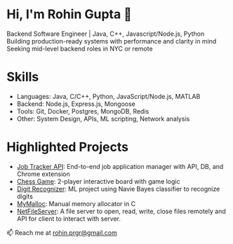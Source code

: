 # Hi, I'm Rohin Gupta 👋
Backend Software Engineer | Java, C++, Javascript/Node.js, Python  
Building production-ready systems with performance and clarity in mind  
Seeking mid-level backend roles in NYC or remote

# Skills
- Languages: Java, C/C++, Python, JavaScript/Node.js, MATLAB
- Backend: Node.js, Express.js, Mongoose
- Tools: Git, Docker, Postgres, MongoDB, Redis
- Other: System Design, APIs, ML scripting, Network analysis

# Highlighted Projects
- [Job Tracker API](https://github.com/Rohin97/job-seat): End-to-end job application manager with API, DB, and Chrome extension
- [Chess Game](https://github.com/Rohin97/chess): 2-player interactive board with game logic
- [Digit Recognizer](https://github.com/Rohin97/digit-recognizer): ML project using Navie Bayes classifier to recognize digits
- [MyMalloc](https://github.com/Rohin97/my-malloc): Manual memory allocator in C
- [NetFileServer](https://github.com/Rohin97/net-file-server): A file server to open, read, write, close files remotely and API for client to interact with server.

📫 Reach me at rohin.prgr@gmail.com
